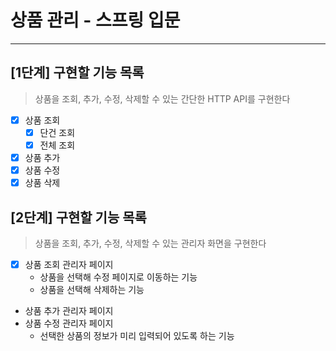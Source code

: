 # 상품 관리 - 스프링 입문
- - -
## [1단계] 구현할 기능 목록
> 상품을 조회, 추가, 수정, 삭제할 수 있는 간단한 HTTP API를 구현한다

- [x] 상품 조회
  - [x] 단건 조회
  - [x] 전체 조회
- [x] 상품 추가
- [x] 상품 수정
- [x] 상품 삭제

## [2단계] 구현할 기능 목록
> 상품을 조회, 추가, 수정, 삭제할 수 있는 관리자 화면을 구현한다

- [x] 상품 조회 관리자 페이지
  - 상품을 선택해 수정 페이지로 이동하는 기능
  - 상품을 선택해 삭제하는 기능
- 상품 추가 관리자 페이지
- 상품 수정 관리자 페이지
  - 선택한 상품의 정보가 미리 입력되어 있도록 하는 기능

